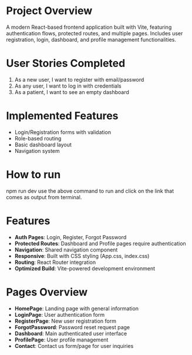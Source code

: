 # Project Overview
A modern React-based frontend application built with Vite, featuring authentication flows, protected routes, and multiple pages. Includes user registration, login, dashboard, and profile management functionalities.

# User Stories Completed
1. As a new user, I want to register with email/password
2. As any user, I want to log in with credentials
3. As a patient, I want to see an empty dashboard

# Implemented Features
- Login/Registration forms with validation
- Role-based routing
- Basic dashboard layout
- Navigation system

# How to run 
npm run dev 
 use the above command to run and click on the link that comes as output from terminal.

# Features
- **Auth Pages**: Login, Register, Forgot Password
- **Protected Routes**: Dashboard and Profile pages require authentication
- **Navigation**: Shared navigation component
- **Responsive**: Built with CSS styling (App.css, index.css)
- **Routing**: React Router integration
- **Optimized Build**: Vite-powered development environment

# Pages Overview
- **HomePage**: Landing page with general information
- **LoginPage**: User authentication form
- **RegisterPage**: New user registration form
- **ForgotPassword**: Password reset request page
- **Dashboard**: Main authenticated user interface
- **ProfilePage**: User profile management
- **Contact**: Contact us form/page for user inquiries
